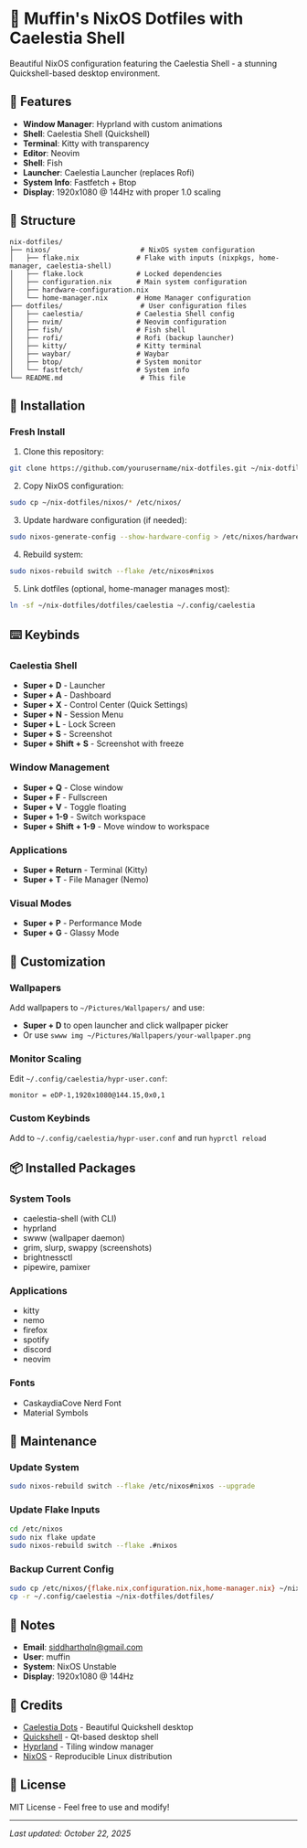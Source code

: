 # 🎨 Muffin's NixOS Dotfiles with Caelestia Shell

Beautiful NixOS configuration featuring the Caelestia Shell - a stunning Quickshell-based desktop environment.

## 📸 Features

- **Window Manager**: Hyprland with custom animations
- **Shell**: Caelestia Shell (Quickshell)
- **Terminal**: Kitty with transparency
- **Editor**: Neovim
- **Shell**: Fish
- **Launcher**: Caelestia Launcher (replaces Rofi)
- **System Info**: Fastfetch + Btop
- **Display**: 1920x1080 @ 144Hz with proper 1.0 scaling

## 📁 Structure

```
nix-dotfiles/
├── nixos/                      # NixOS system configuration
│   ├── flake.nix              # Flake with inputs (nixpkgs, home-manager, caelestia-shell)
│   ├── flake.lock             # Locked dependencies
│   ├── configuration.nix      # Main system configuration
│   ├── hardware-configuration.nix
│   └── home-manager.nix       # Home Manager configuration
├── dotfiles/                   # User configuration files
│   ├── caelestia/             # Caelestia Shell config
│   ├── nvim/                  # Neovim configuration
│   ├── fish/                  # Fish shell
│   ├── rofi/                  # Rofi (backup launcher)
│   ├── kitty/                 # Kitty terminal
│   ├── waybar/                # Waybar
│   ├── btop/                  # System monitor
│   └── fastfetch/             # System info
└── README.md                   # This file
```

## 🚀 Installation

### Fresh Install

1. Clone this repository:
```bash
git clone https://github.com/yourusername/nix-dotfiles.git ~/nix-dotfiles
```

2. Copy NixOS configuration:
```bash
sudo cp ~/nix-dotfiles/nixos/* /etc/nixos/
```

3. Update hardware configuration (if needed):
```bash
sudo nixos-generate-config --show-hardware-config > /etc/nixos/hardware-configuration.nix
```

4. Rebuild system:
```bash
sudo nixos-rebuild switch --flake /etc/nixos#nixos
```

5. Link dotfiles (optional, home-manager manages most):
```bash
ln -sf ~/nix-dotfiles/dotfiles/caelestia ~/.config/caelestia
```

## ⌨️ Keybinds

### Caelestia Shell
- **Super + D** - Launcher
- **Super + A** - Dashboard
- **Super + X** - Control Center (Quick Settings)
- **Super + N** - Session Menu
- **Super + L** - Lock Screen
- **Super + S** - Screenshot
- **Super + Shift + S** - Screenshot with freeze

### Window Management
- **Super + Q** - Close window
- **Super + F** - Fullscreen
- **Super + V** - Toggle floating
- **Super + 1-9** - Switch workspace
- **Super + Shift + 1-9** - Move window to workspace

### Applications
- **Super + Return** - Terminal (Kitty)
- **Super + T** - File Manager (Nemo)

### Visual Modes
- **Super + P** - Performance Mode
- **Super + G** - Glassy Mode

## 🎨 Customization

### Wallpapers
Add wallpapers to `~/Pictures/Wallpapers/` and use:
- **Super + D** to open launcher and click wallpaper picker
- Or use `swww img ~/Pictures/Wallpapers/your-wallpaper.png`

### Monitor Scaling
Edit `~/.config/caelestia/hypr-user.conf`:
```
monitor = eDP-1,1920x1080@144.15,0x0,1
```

### Custom Keybinds
Add to `~/.config/caelestia/hypr-user.conf` and run `hyprctl reload`

## 📦 Installed Packages

### System Tools
- caelestia-shell (with CLI)
- hyprland
- swww (wallpaper daemon)
- grim, slurp, swappy (screenshots)
- brightnessctl
- pipewire, pamixer

### Applications
- kitty
- nemo
- firefox
- spotify
- discord
- neovim

### Fonts
- CaskaydiaCove Nerd Font
- Material Symbols

## 🔧 Maintenance

### Update System
```bash
sudo nixos-rebuild switch --flake /etc/nixos#nixos --upgrade
```

### Update Flake Inputs
```bash
cd /etc/nixos
sudo nix flake update
sudo nixos-rebuild switch --flake .#nixos
```

### Backup Current Config
```bash
sudo cp /etc/nixos/{flake.nix,configuration.nix,home-manager.nix} ~/nix-dotfiles/nixos/
cp -r ~/.config/caelestia ~/nix-dotfiles/dotfiles/
```

## 📝 Notes

- **Email**: siddharthqln@gmail.com
- **User**: muffin
- **System**: NixOS Unstable
- **Display**: 1920x1080 @ 144Hz

## 🙏 Credits

- [Caelestia Dots](https://github.com/caelestia-dots/shell) - Beautiful Quickshell desktop
- [Quickshell](https://quickshell.outfoxxed.me/) - Qt-based desktop shell
- [Hyprland](https://hyprland.org/) - Tiling window manager
- [NixOS](https://nixos.org/) - Reproducible Linux distribution

## 📄 License

MIT License - Feel free to use and modify!

---
*Last updated: October 22, 2025*
